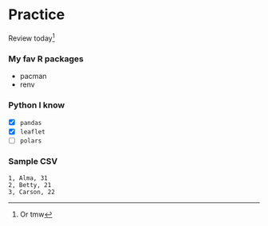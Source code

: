 

# Practice

Review today[^1]

### My fav R packages
- pacman
- renv

### Python I know 

- [x] ```pandas```
- [x] ```leaflet```
- [ ] ```polars``` 

### Sample CSV

```
1, Alma, 31
2, Betty, 21
3, Carson, 22
```

[^1]: Or tmw
